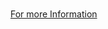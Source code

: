 <div style="padding:5px 0px">
        <div style="padding: 10px 0px">
            <a href="https://saas.whitesourcesoftware.com/Wss/WSS.html" target="_blank">For more Information</a>
</div>